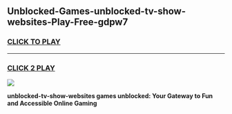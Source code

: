 
## Unblocked-Games-unblocked-tv-show-websites-Play-Free-gdpw7
<h3>
<a href="https://premium76.site?title=unblocked-tv-show-websites&ref=12A">CLICK TO PLAY</a></h3>
<hr>

<h3>
<a href="https://premium76.site?title=unblocked-tv-show-websites&ref=12A">CLICK 2 PLAY</a>
  
</h3>

<a href="https://premium76.site?title=unblocked-tv-show-websites&ref=12A"><img src="https://clearcache.store/games.png"></a>


**unblocked-tv-show-websites games unblocked: Your Gateway to Fun and Accessible Online Gaming**

